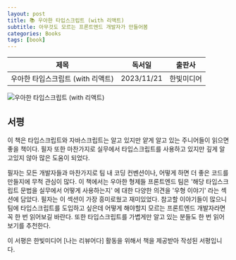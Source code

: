 ```yaml
---
layout: post
title: 📚 우아한 타입스크립트 (with 리액트)
subtitle: 아무것도 모르는 프론트엔드 개발자가 만들어봄
categories: Books
tags: [book]
---
```


|      제목       |   독서일   |  출판사  |
| :-------------: | :--------: | :------: |
| 우아한 타입스크립트 (with 리액트) | 2023/11/21 | 한빛미디어 |

![우아한 타입스크립트 (with 리액트)](/assets/images/posts/woowa_ts.jpg)

## 서평

이 책은 타입스크립트와 자바스크립트는 알고 있지만 얕게 알고 있는 주니어들이 읽으면 좋을 책이다. 필자 또한 마찬가지로 실무에서 타입스크립트를 사용하고 있지만 깊게 알고있지 않아 많은 도움이 되었다.

필자는 모든 개발자들과 마찬가지로 팀 내 코딩 컨벤션이나, 어떻게 하면 더 좋은 코드를 만들지에 무척 관심이 많다. 이 책에서는 우아한 형제들 프론트엔드 팀은 '해당 타입스크립트 문법을 실무에서 어떻게 사용하는지' 에 대한 다양한 의견을 '우형 이야기' 라는 섹션에 담았다. 필자는 이 섹션이 가장 흥미로웠고 재미있었다. 참고할 이야기들이 많으니 팀에 타입스크립트를 도입하고 싶은데 어떻게 해야할지 모르는 프론트엔드 개발자라면 꼭 한 번 읽어보길 바란다. 또한 타입스크립트를 가볍게만 알고 있는 분들도 한 번 읽어보기를 추천한다.

이 서평은 한빛미디어 [나는 리뷰어다] 활동을 위해서 책을 제공받아 작성된 서평입니다.
